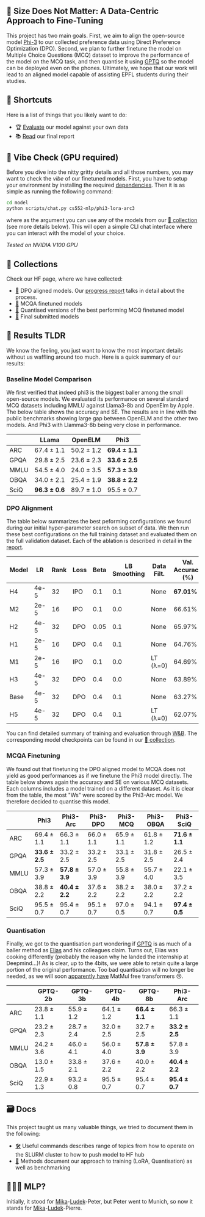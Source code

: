 ## 🤏 Size Does Not Matter: A Data-Centric Approach to Fine-Tuning

This project has two main goals. First, we aim to align the open-source model [Phi-3](https://huggingface.co/microsoft/Phi-3-mini-4k-instruct) to our collected preference data using Direct Preference Optimization (DPO). Second, we plan to further finetune the model on Multiple Choice Questions (MCQ) dataset to improve the performance of the model on the MCQ task, and then quantise it using [GPTQ](https://arxiv.org/abs/2210.17323) so the model can be deployed even on the phones. Ultimately, we hope that our work will lead to an aligned model capable of assisting EPFL students during their studies.

## 🔗 Shortcuts
Here is a list of things that you likely want to do:
- 🏆 [Evaluate](model/) our model against your own data
- 📚 [Read](pdfs/MLP.pdf) our final report

## 💫 Vibe Check (GPU required)

Before you dive into the nitty gritty details and all those numbers, you may want to check the *vibe* of our finetuned models. First, you have to setup your environment by installing the required [dependencies](model/requirements.txt). Then it is as simple as running the following command:

```bash
cd model
python scripts/chat.py cs552-mlp/phi3-lora-arc3
```

where as the argument you can use any of the models from our [🤗 collection](https://huggingface.co/collections/cs552-mlp/submitted-models-6655ba2295bc4a27ba9b8de5) (see more details below). This will open a simple CLI chat interface where you can interact with the model of your choice.

*Tested on NVIDIA V100 GPU*

## 🤗 Collections
Check our HF page, where we have collected:
- [🔗](https://huggingface.co/collections/cs552-mlp/m2-dpo-aligned-models-6655b7c830511ba6251d65b9) DPO aligned models. Our [progress report](pdfs/dpo_alignment.pdf) talks in detail about the process.
- [🔗](https://huggingface.co/collections/cs552-mlp/m3-sft-for-mcqa-666c47433b570f44d7d91751) MCQA finetuned models
- [🔗](https://huggingface.co/collections/cs552-mlp/m3-quantisation-666c4ac265901a559ff71534) Quantised versions of the best performing MCQ finetuned model
- [🔗](https://huggingface.co/collections/cs552-mlp/submitted-models-6655ba2295bc4a27ba9b8de5) Final submitted models

## 🌝 Results TLDR

We know the feeling, you just want to know the most important details without us waffling around too much. Here is a quick summary of our results:

### Baseline Model Comparison

We first verified that indeed phi3 is the biggest baller among the small open-source models. We evaluated its performance on several standard MCQ datasets including MMLU against Llama3-8b and OpenElm by Apple. The below table shows the accuracy and SE. The results are in line with the public benchmarks showing large gap between OpenELM and the other two models. And Phi3 with Llamma3-8b being very close in performance.

|       | LLama         | OpenELM       | Phi3          |
|-------|---------------|---------------|---------------|
| ARC   | 67.4 ± 1.1    | 50.2 ± 1.2    | **69.4 ± 1.1** |
| GPQA  | 29.8 ± 2.5    | 23.6 ± 2.3    | **33.6 ± 2.5** |
| MMLU  | 54.5 ± 4.0    | 24.0 ± 3.5    | **57.3 ± 3.9** |
| OBQA  | 34.0 ± 2.1    | 25.4 ± 1.9    | **38.8 ± 2.2** |
| SciQ  | **96.3 ± 0.6** | 89.7 ± 1.0    | 95.5 ± 0.7    |

### DPO Alignment
The table below summarizes the best peforming configurations we found during our initial hyper-parameter search on subset of data. We then run these best configurations on the full training dataset and evaluated them on the full validation dataset. Each of the ablation is described in detail in the [report](pdfs/dpo_alignment.pdf).

| Model | LR     | Rank | Loss | Beta | LB Smoothing | Data Filt. | Val. Accuracy (%) |
|-------|--------|------|------|------|--------------|------------|-------------------|
| H4    | 4e-5   | 32   | IPO  | 0.1  | 0.1          | None       | **67.01%**        |
| M2    | 2e-5   | 16   | IPO  | 0.1  | 0.0          | None       | 66.61%            |
| H2    | 4e-5   | 32   | DPO  | 0.05 | 0.1          | None       | 65.97%            |
| H1    | 2e-5   | 16   | DPO  | 0.4  | 0.1          | None       | 64.76%            |
| M1    | 2e-5   | 16   | IPO  | 0.1  | 0.0          | LT (λ=0)   | 64.69%            |
| H3    | 4e-5   | 32   | DPO  | 0.4  | 0.0          | None       | 63.89%            |
| Base  | 4e-5   | 32   | DPO  | 0.4  | 0.1          | None       | 63.27%            |
| H5    | 4e-5   | 32   | DPO  | 0.4  | 0.1          | LT (λ=0)   | 62.07%            |


You can find detailed summary of training and evaluation through [W&B](https://wandb.ai/ludekcizinsky/mnlp-project?nw=t1fz1hjq34d). The corresponding model checkpoints can be found in our [🤗 collection](https://huggingface.co/collections/cs552-mlp/hyperparameter-tuned-models-6655b7c830511ba6251d65b9).


### MCQA Finetuning

We found out that finetuning the DPO aligned model to MCQA does not yield as good performances as if we finetune the Phi3 model directly. The table below shows again the accuracy and SE on various MCQ datasets. Each columns includes a model trained on a different dataset. As it is clear from the table, the most "Ws" were scored by the Phi3-Arc model. We therefore decided to quantise this model. 


|       | Phi3          | Phi3-Arc      | Phi3-DPO      | Phi3-MCQ      | Phi3-OBQA     | Phi3-SciQ     |
|-------|---------------|---------------|---------------|---------------|---------------|---------------|
| ARC   | 69.4 ± 1.1    | 66.3 ± 1.1    | 66.0 ± 1.1    | 65.9 ± 1.1    | 61.8 ± 1.2    | **71.6 ± 1.1** |
| GPQA  | **33.6 ± 2.5** | 33.2 ± 2.5    | 33.2 ± 2.5    | 33.1 ± 2.5    | 31.8 ± 2.5    | 26.5 ± 2.4    |
| MMLU  | 57.3 ± 3.9    | **57.8 ± 3.9** | 57.0 ± 3.9    | 55.8 ± 3.9    | 55.7 ± 4.0    | 22.1 ± 3.5    |
| OBQA  | 38.8 ± 2.2    | **40.4 ± 2.2** | 37.6 ± 2.2    | 38.2 ± 2.2    | 38.0 ± 2.2    | 37.2 ± 2.2    |
| SciQ  | 95.5 ± 0.7    | 95.4 ± 0.7    | 95.1 ± 0.7    | 97.0 ± 0.5    | 94.1 ± 0.7    | **97.4 ± 0.5** |


### Quantisation

Finally, we got to the quantisation part wondering if [GPTQ](https://arxiv.org/abs/2210.17323) is as much of a baller method as [Elias](https://efrantar.github.io/) and his colleagues claim. Turns out, Elias was cooking differently (probably the reason why he landed the internship at Deepmind...)! As is clear, up to the 4bits, we were able to retain quite a large portion of the original performance. Too bad quantisation will no longer be needed, as we will soon [apparently have](https://arxiv.org/abs/2406.02528) MatMul free transformers 😢.

|       | GPTQ-2b       | GPTQ-3b       | GPTQ-4b       | GPTQ-8b       | Phi3-Arc      |
|-------|---------------|---------------|---------------|---------------|---------------|
| ARC   | 23.8 ± 1.1    | 55.9 ± 1.2    | 64.1 ± 1.2    | **66.4 ± 1.1** | 66.3 ± 1.1    |
| GPQA  | 23.2 ± 2.3    | 28.7 ± 2.4    | 32.0 ± 2.5    | 32.7 ± 2.5    | **33.2 ± 2.5** |
| MMLU  | 24.2 ± 3.6    | 46.0 ± 4.1    | 56.0 ± 4.0    | **57.8 ± 3.9** | 57.8 ± 3.9    |
| OBQA  | 13.0 ± 1.5    | 33.8 ± 2.1    | 37.6 ± 2.2    | 40.0 ± 2.2    | **40.4 ± 2.2** |
| SciQ  | 22.9 ± 1.3    | 93.2 ± 0.8    | 95.5 ± 0.7    | 95.4 ± 0.7    | **95.4 ± 0.7** |

## 🗃️ Docs
This project taught us many valuable things, we tried to document them in the following:
- [🛠️](docs/commands) Useful commands describes range of topics from how to operate on the SLURM cluster to how to push model to HF hub
- [🔬](docs/methods/) Methods document our approach to training (LoRA, Quantisation) as well as benchmarking

## 👨‍👦‍👦 MLP?

Initially, it stood for [Mika](https://www.mikasenghaas.de/)-[Ludek](https://cizinsky.cc/)-Peter, but Peter went to Munich, so now it stands for [Mika](https://www.mikasenghaas.de/)-[Ludek](https://cizinsky.cc/)-Pierre. 